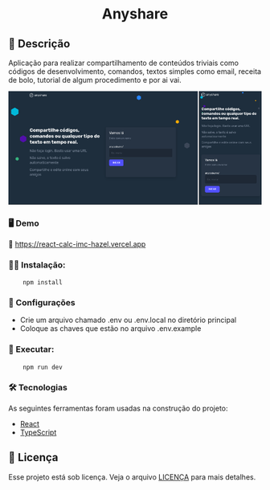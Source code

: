 <h1 align="center">
Anyshare
</h1>

## 📘 Descrição

Aplicação para realizar compartilhamento de conteúdos triviais como códigos de desenvolvimento, comandos, textos simples como email, receita de bolo, tutorial de algum procedimento e por ai vai.

![Badge](src/assets/demo.png)

### 🖥️ Demo

🔗 <a href="https://react-calc-imc-hazel.vercel.app" target="_blank">https://react-calc-imc-hazel.vercel.app</a>

### 👨‍💻 Instalação:
```=shell
    npm install
```

### 🔧 Configurações

* Crie um arquivo chamado .env ou .env.local no diretório principal
* Coloque as chaves que estão no arquivo .env.example

### 🚀 Executar:
```=shell
    npm run dev
```
### 🛠 Tecnologias

As seguintes ferramentas foram usadas na construção do projeto:

- [React](https://pt-br.reactjs.org/)
- [TypeScript](https://www.typescriptlang.org/)

## 📘 Licença

Esse projeto está sob licença. Veja o arquivo [LICENÇA](LICENSE.md) para mais detalhes.<br>

